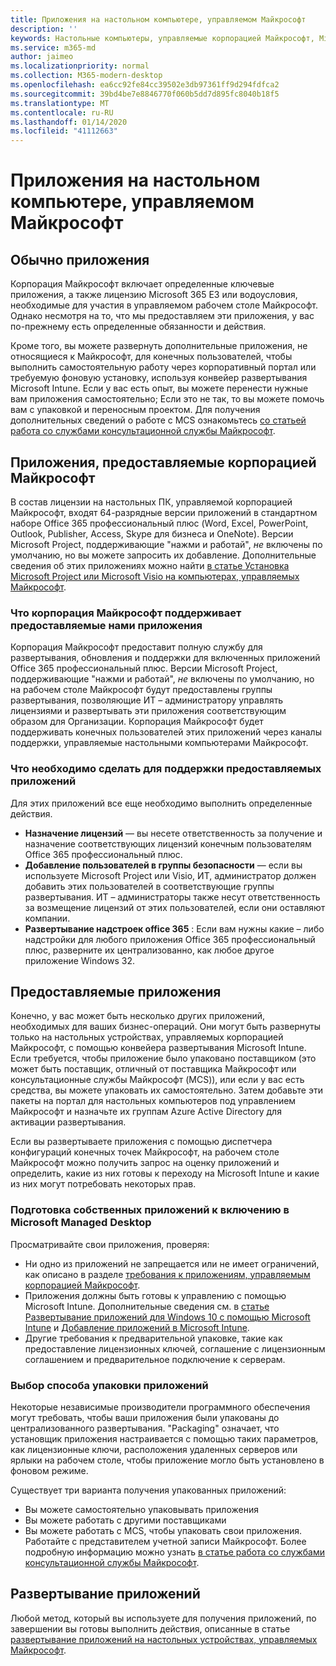 ```yaml
---
title: Приложения на настольном компьютере, управляемом Майкрософт
description: ''
keywords: Настольные компьютеры, управляемые корпорацией Майкрософт, Microsoft 365, служба, документация
ms.service: m365-md
author: jaimeo
ms.localizationpriority: normal
ms.collection: M365-modern-desktop
ms.openlocfilehash: ea6cc92fe84cc39502e3db97361ff9d294fdfca2
ms.sourcegitcommit: 39bd4be7e8846770f060b5dd7d895fc8040b18f5
ms.translationtype: MT
ms.contentlocale: ru-RU
ms.lasthandoff: 01/14/2020
ms.locfileid: "41112663"
---
```

# <a name="apps-in-microsoft-managed-desktop"></a>Приложения на настольном компьютере, управляемом Майкрософт

<!--This topic is the target for 2 "Learn more" links in the Admin Portal (aka.ms/app-overview;app-package); also target for link from Online resources (aka.ms/app-overviewmmd-app-prep) do not delete.-->

<!--Applications: supported/onboard/deployment -->
 
## <a name="apps-generally"></a>Обычно приложения

Корпорация Майкрософт включает определенные ключевые приложения, а также лицензию Microsoft 365 E3 или водоусловия, необходимые для участия в управляемом рабочем столе Майкрософт. Однако несмотря на то, что мы предоставляем эти приложения, у вас по-прежнему есть определенные обязанности и действия.

Кроме того, вы можете развернуть дополнительные приложения, не относящиеся к Майкрософт, для конечных пользователей, чтобы выполнить самостоятельную работу через корпоративный портал или требуемую фоновую установку, используя конвейер развертывания Microsoft Intune. Если у вас есть опыт, вы можете перенести нужные вам приложения самостоятельно; Если это не так, то вы можете помочь вам с упаковкой и переносным проектом. Для получения дополнительных сведений о работе с MCS ознакомьтесь [со статьей работа со службами консультационной службы Майкрософт](apps-MCS.md).


## <a name="apps-provided-by-microsoft"></a>Приложения, предоставляемые корпорацией Майкрософт

В состав лицензии на настольных ПК, управляемой корпорацией Майкрософт, входят 64-разрядные версии приложений в стандартном наборе Office 365 профессиональный плюс (Word, Excel, PowerPoint, Outlook, Publisher, Access, Skype для бизнеса и OneNote). Версии Microsoft Project, поддерживающие "нажми и работай", *не* включены по умолчанию, но вы можете запросить их добавление. Дополнительные сведения об этих приложениях можно найти [в статье Установка Microsoft Project или Microsoft Visio на компьютерах, управляемых Майкрософт](../get-started/project-visio.md).

### <a name="what-microsoft-does-to-support-the-apps-we-provide"></a>Что корпорация Майкрософт поддерживает предоставляемые нами приложения

Корпорация Майкрософт предоставит полную службу для развертывания, обновления и поддержки для включенных приложений Office 365 профессиональный плюс. Версии Microsoft Project, поддерживающие "нажми и работай", *не* включены по умолчанию, но на рабочем столе Майкрософт будут предоставлены группы развертывания, позволяющие ИТ – администратору управлять лицензиями и развертывать эти приложения соответствующим образом для Организации. Корпорация Майкрософт будет поддерживать конечных пользователей этих приложений через каналы поддержки, управляемые настольными компьютерами Майкрософт.

### <a name="what-you-need-to-do-to-support-the-apps-we-provide"></a>Что необходимо сделать для поддержки предоставляемых приложений

Для этих приложений все еще необходимо выполнить определенные действия.

- **Назначение лицензий** — вы несете ответственность за получение и назначение соответствующих лицензий конечным пользователям Office 365 профессиональный плюс.
- **Добавление пользователей в группы безопасности** — если вы используете Microsoft Project или Visio, ИТ, администратор должен добавить этих пользователей в соответствующие группы развертывания. ИТ – администраторы также несут ответственность за возмещение лицензий от этих пользователей, если они оставляют компании.
- **Развертывание надстроек office 365** : Если вам нужны какие – либо надстройки для любого приложения Office 365 профессиональный плюс, разверните их централизованно, как любое другое приложение Windows 32. 

## <a name="apps-you-provide"></a>Предоставляемые приложения

Конечно, у вас может быть несколько других приложений, необходимых для ваших бизнес-операций. Они могут быть развернуты только на настольных устройствах, управляемых корпорацией Майкрософт, с помощью конвейера развертывания Microsoft Intune. Если требуется, чтобы приложение было упаковано поставщиком (это может быть поставщик, отличный от поставщика Майкрософт или консультационные службы Майкрософт (MCS)), или если у вас есть средства, вы можете упаковать их самостоятельно. Затем добавьте эти пакеты на портал для настольных компьютеров под управлением Майкрософт и назначьте их группам Azure Active Directory для активации развертывания. 

Если вы развертываете приложения с помощью диспетчера конфигураций конечных точек Майкрософт, на рабочем столе Майкрософт можно получить запрос на оценку приложений и определить, какие из них готовы к переходу на Microsoft Intune и какие из них могут потребовать некоторых прав.


### <a name="preparing-your-own-apps-for-inclusion-in-microsoft-managed-desktop"></a>Подготовка собственных приложений к включению в Microsoft Managed Desktop
Просматривайте свои приложения, проверяя:

- Ни одно из приложений не запрещается или не имеет ограничений, как описано в разделе [требования к приложениям, управляемым корпорацией Майкрософт](https://aka.ms/app-req).
- Приложения должны быть готовы к управлению с помощью Microsoft Intune. Дополнительные сведения см. в [статье Развертывание приложений для Windows 10 с помощью Microsoft Intune](https://docs.microsoft.com/intune/apps-windows-10-app-deploy) и [Добавление приложений в Microsoft Intune](https://docs.microsoft.com/intune/apps-add).
- Другие требования к предварительной упаковке, такие как предоставление лицензионных ключей, соглашение с лицензионным соглашением и предварительное подключение к серверам.

### <a name="decide-how-to-package-apps"></a>Выбор способа упаковки приложений

Некоторые независимые производители программного обеспечения могут требовать, чтобы ваши приложения были упакованы до централизованного развертывания. "Packaging" означает, что установщик приложения настраивается с помощью таких параметров, как лицензионные ключи, расположения удаленных серверов или ярлыки на рабочем столе, чтобы приложение могло быть установлено в фоновом режиме.

Существует три варианта получения упакованных приложений: 


- Вы можете самостоятельно упаковывать приложения
- Вы можете работать с другими поставщиками
- Вы можете работать с MCS, чтобы упаковать свои приложения. Работайте с представителем учетной записи Майкрософт. Более подробную информацию можно узнать [в статье работа со службами консультационной службы Майкрософт](apps-MCS.md).







## <a name="deploying-apps"></a>Развертывание приложений

Любой метод, который вы используете для получения приложений, по завершении вы готовы выполнить действия, описанные в статье [развертывание приложений на настольных устройствах, управляемых Майкрософт](../get-started/deploy-apps.md).


